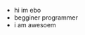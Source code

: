 - hi im ebo
- begginer programmer
- i am awesoem
<!---
ebobebo/ebobebo is a ✨ special ✨ repository because its `README.md` (this file) appears on your GitHub profile.
You can click the Preview link to take a look at your changes.
--->
